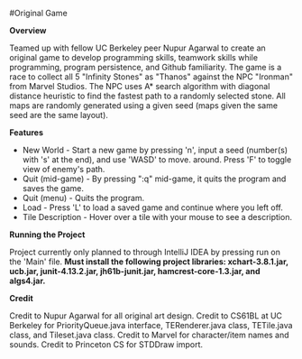 #Original Game

**Overview**

Teamed up with fellow UC Berkeley peer Nupur Agarwal to create an original game to develop programming skills, 
teamwork skills while programming, program persistence, and Github familiarity. The game is a race to collect all 5 
"Infinity Stones" as "Thanos" against the NPC "Ironman" from Marvel Studios. The NPC uses A* search algorithm with 
diagonal distance heuristic to find the fastest path to a randomly selected stone. All maps are randomly generated 
using a given seed (maps given the same seed are the same layout).

**Features**

- New World - Start a new game by pressing 'n', input a seed (number(s) with 's' at the end), and use 'WASD' to move. 
  around. Press 'F' to toggle view of enemy's path.
- Quit (mid-game) - By pressing ":q" mid-game, it quits the program and saves the game.
- Quit (menu) - Quits the program.
- Load - Press 'L' to load a saved game and continue where you left off.
- Tile Description - Hover over a tile with your mouse to see a description.

**Running the Project**

Project currently only planned to through IntelliJ IDEA by pressing run on the 'Main' file. **Must install the
following project libraries: xchart-3.8.1.jar, ucb.jar, junit-4.13.2.jar, jh61b-junit.jar, hamcrest-core-1.3.jar,
and algs4.jar.**

**Credit**

Credit to Nupur Agarwal for all original art design. Credit to CS61BL at UC Berkeley for PriorityQueue.java interface, 
TERenderer.java class, TETile.java class, and Tileset.java class. Credit to Marvel for character/item names and sounds.
Credit to Princeton CS for STDDraw import.





